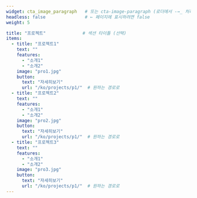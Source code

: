 ```yaml
---
widget: cta_image_paragraph   # 또는 cta-image-paragraph (로더에서 -→_ 처리하면 어느 쪽이든 OK)
headless: false               # ← 페이지에 표시하려면 false
weight: 5

title: "프로젝트"              # 섹션 타이틀 (선택)
items:
  - title: "프로젝트1"
    text: ""
    features:
      - "소개1"
      - "소개2"
    image: "pro1.jpg"     
    button:
      text: "자세히보기"
      url: "/ko/projects/p1/"  # 원하는 경로로
  - title: "프로젝트2"
    text: ""
    features:
      - "소개1"
      - "소개2"
    image: "pro2.jpg"    
    button:
      text: "자세히보기"
      url: "/ko/projects/p1/"  # 원하는 경로로
  - title: "프로젝트3"
    text: ""
    features:
      - "소개1"
      - "소개2"
    image: "pro3.jpg"      
    button:
      text: "자세히보기"
      url: "/ko/projects/p1/"  # 원하는 경로로
---
```

